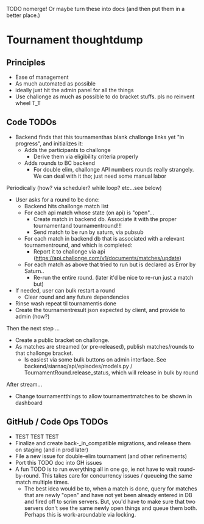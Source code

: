TODO nomerge! Or maybe turn these into docs (and then put them in a better place.)

# Tournament thoughtdump

## Principles

- Ease of management
- As much automated as possible
- ideally just hit the admin panel for all the things
- Use challonge as much as possible to do bracket stuffs. pls no reinvent wheel T_T

## Code TODOs

- Backend finds that this tournamenthas blank challonge links yet "in progress", and initializes it:
  - Adds the participants to challonge
    - Derive them via eligibility criteria properly
  - Adds rounds to BC backend
    - For double elim, challonge API numbers rounds really strangely. We can deal with it tho; just need some manual labor

Periodically (how? via scheduler? while loop? etc...see below)

- User asks for a round to be done:
  - Backend hits challonge match list
  - For each api match whose state (on api) is "open"...
    - Create match in backend db. Associate it with the proper tournamentand tournamentround!!!
    - Send match to be run by saturn, via pubsub
  - For each match in backend db that is associated with a relevant tournamentround, and which is completed:
    - Report it to challonge via api (https://api.challonge.com/v1/documents/matches/update)
  - For each match as above that tried to run but is declared as Error by Saturn..
    - Re-run the entire round. (later it'd be nice to re-run just a match but)
- If needed, user can bulk restart a round
  - Clear round and any future dependencies
- Rinse wash repeat til tournamentis done
- Create the tournamentresult json expected by client, and provide to admin (how?)

Then the next step ...

- Create a public bracket on challonge.
- As matches are streamed (or pre-released), publish matches/rounds to that challonge bracket.
  - Is easiest via some bulk buttons on admin interface. See backend/siarnaq/api/episodes/models.py / TournamentRound.release_status, which will release in bulk by round

After stream...

- Change tournamentthings to allow tournamentmatches to be shown in dashboard

## GitHub / Code Ops TODOs

- TEST TEST TEST
- Finalize and create back-\_in_compatible migrations, and release them on staging (and in prod later)
- File a new issue for double-elim tournament (and other refinements)
- Port this TODO doc into GH issues
- A fun TODO is to run everything all in one go, ie not have to wait round-by-round. This takes care for concurrency issues / queueing the same match multiple times.
  - The best idea would be to, when a match is done, query for matches that are newly "open" and have not yet been already entered in DB and fired off to scrim servers. But, you'd have to make sure that two servers don't see the same newly open things and queue them both. Perhaps this is work-aroundable via locking.
